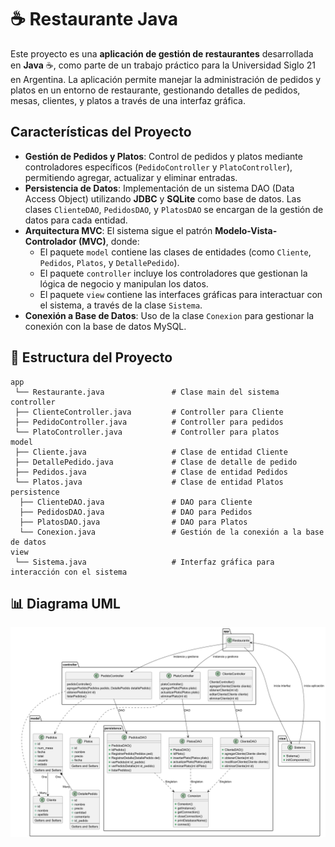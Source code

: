 # ☕ Restaurante Java

Este proyecto es una **aplicación de gestión de restaurantes** desarrollada en **Java** ☕, como parte de un trabajo práctico para la Universidad Siglo 21 en Argentina. La aplicación permite manejar la administración de pedidos y platos en un entorno de restaurante, gestionando detalles de pedidos, mesas, clientes, y platos a través de una interfaz gráfica.

## Características del Proyecto

- **Gestión de Pedidos y Platos**: Control de pedidos y platos mediante controladores específicos (`PedidoController` y `PlatoController`), permitiendo agregar, actualizar y eliminar entradas.
- **Persistencia de Datos**: Implementación de un sistema DAO (Data Access Object) utilizando **JDBC** y **SQLite** como base de datos. Las clases `ClienteDAO`, `PedidosDAO`, y `PlatosDAO` se encargan de la gestión de datos para cada entidad.
- **Arquitectura MVC**: El sistema sigue el patrón **Modelo-Vista-Controlador (MVC)**, donde:
  - El paquete `model` contiene las clases de entidades (como `Cliente`, `Pedidos`, `Platos`, y `DetallePedido`).
  - El paquete `controller` incluye los controladores que gestionan la lógica de negocio y manipulan los datos.
  - El paquete `view` contiene las interfaces gráficas para interactuar con el sistema, a través de la clase `Sistema`.
- **Conexión a Base de Datos**: Uso de la clase `Conexion` para gestionar la conexión con la base de datos MySQL.

## 📂 Estructura del Proyecto
```plaintext
app
 └── Restaurante.java               # Clase main del sistema
controller
 ├── ClienteController.java         # Controller para Cliente
 ├── PedidoController.java          # Controller para pedidos
 └── PlatoController.java           # Controller para platos
model
 ├── Cliente.java                   # Clase de entidad Cliente
 ├── DetallePedido.java             # Clase de detalle de pedido
 ├── Pedidos.java                   # Clase de entidad Pedidos
 └── Platos.java                    # Clase de entidad Platos
persistence
  ├── ClienteDAO.java               # DAO para Cliente
  ├── PedidosDAO.java               # DAO para Pedidos
  ├── PlatosDAO.java                # DAO para Platos
  └── Conexion.java                 # Gestión de la conexión a la base de datos
view
 └── Sistema.java                   # Interfaz gráfica para interacción con el sistema
```

## 📊 Diagrama UML
![Diagrama UML](Restaurante/img/diagramaUML.png)
